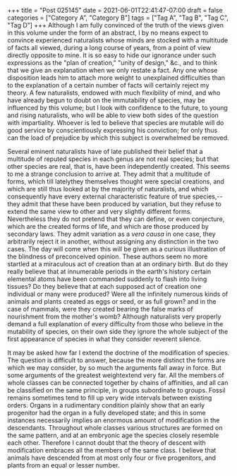 +++
title = "Post 025145"
date = 2021-06-01T22:41:47-07:00
draft = false
categories = ["Category A", "Category B"]
tags = ["Tag A", "Tag B", "Tag C", "Tag D"]
+++
Although I am fully convinced of the truth of the views given in this volume under the form of an abstract, I by no means expect to convince experienced naturalists whose minds are stocked with a multitude of facts all viewed, during a long course of years, from a point of view directly opposite to mine. It is so easy to hide our ignorance under such expressions as the "plan of creation," "unity of design," &c., and to think that we give an explanation when we only restate a fact. Any one whose disposition leads him to attach more weight to unexplained difficulties than to the explanation of a certain number of facts will certainly reject my theory. A few naturalists, endowed with much flexibility of mind, and who have already begun to doubt on the immutability of species, may be influenced by this volume; but I look with confidence to the future, to young and rising naturalists, who will be able to view both sides of the question with impartiality. Whoever is led to believe that species are mutable will do good service by conscientiously expressing his conviction; for only thus can the load of prejudice by which this subject is overwhelmed be removed.

Several eminent naturalists have of late published their belief that a multitude of reputed species in each genus are not real species; but that other species are real, that is, have been independently created. This seems to me a strange conclusion to arrive at. They admit that a multitude of forms, which till latelythey themselves thought were special creations, and which are still thus looked at by the majority of naturalists, and which consequently have every external characteristic feature of true species,--they admit that these have been produced by variation, but they refuse to extend the same view to other and very slightly different forms. Nevertheless they do not pretend that they can define, or even conjecture, which are the created forms of life, and which are those produced by secondary laws. They admit variation as a _vera causa_ in one case, they arbitrarily reject it in another, without assigning any distinction in the two cases. The day will come when this will be given as a curious illustration of the blindness of preconceived opinion. These authors seem no more startled at a miraculous act of creation than at an ordinary birth. But do they really believe that at innumerable periods in the earth's history certain elemental atoms have been commanded suddenly to flash into living tissues? Do they believe that at each supposed act of creation one individual or many were produced? Were all the infinitely numerous kinds of animals and plants created as eggs or seed, or as full grown? and in the case of mammals, were they created bearing the false marks of nourishment from the mother's womb? Although naturalists very properly demand a full explanation of every difficulty from those who believe in the mutability of species, on their own side they ignore the whole subject of the first appearance of species in what they consider reverent silence.

It may be asked how far I extend the doctrine of the modification of species. The question is difficult to answer, because the more distinct the forms are which we may consider, by so much the arguments fall away in force. But some arguments of the greatest weightextend very far. All the members of whole classes can be connected together by chains of affinities, and all can be classified on the same principle, in groups subordinate to groups. Fossil remains sometimes tend to fill up very wide intervals between existing orders. Organs in a rudimentary condition plainly show that an early progenitor had the organ in a fully developed state; and this in some instances necessarily implies an enormous amount of modification in the descendants. Throughout whole classes various structures are formed on the same pattern, and at an embryonic age the species closely resemble each other. Therefore I cannot doubt that the theory of descent with modification embraces all the members of the same class. I believe that animals have descended from at most only four or five progenitors, and plants from an equal or lesser number.
